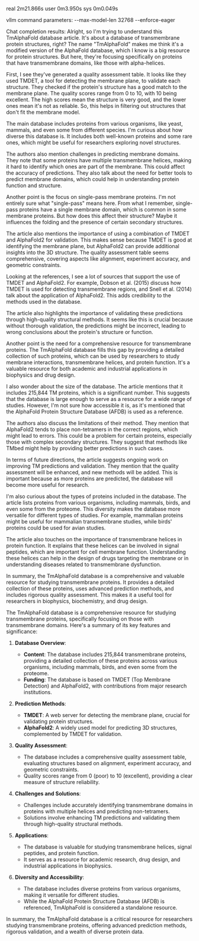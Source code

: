 real    2m21.866s
user    0m3.950s
sys     0m0.049s

vllm command parameters: --max-model-len 32768 --enforce-eager


Chat completion results:
Alright, so I'm trying to understand this TmAlphaFold database article. It's about a database of transmembrane protein structures, right? The name "TmAlphaFold" makes me think it's a modified version of the AlphaFold database, which I know is a big resource for protein structures. But here, they're focusing specifically on proteins that have transmembrane domains, like those with alpha-helices.

First, I see they've generated a quality assessment table. It looks like they used TMDET, a tool for detecting the membrane plane, to validate each structure. They checked if the protein's structure has a good match to the membrane plane. The quality scores range from 0 to 10, with 10 being excellent. The high scores mean the structure is very good, and the lower ones mean it's not as reliable. So, this helps in filtering out structures that don't fit the membrane model.

The main database includes proteins from various organisms, like yeast, mammals, and even some from different species. I'm curious about how diverse this database is. It includes both well-known proteins and some rare ones, which might be useful for researchers exploring novel structures.

The authors also mention challenges in predicting membrane domains. They note that some proteins have multiple transmembrane helices, making it hard to identify which ones are part of the membrane. This could affect the accuracy of predictions. They also talk about the need for better tools to predict membrane domains, which could help in understanding protein function and structure.

Another point is the focus on single-pass membrane proteins. I'm not entirely sure what "single-pass" means here. From what I remember, single-pass proteins have a single membrane domain, which is common in some membrane proteins. But how does this affect their structure? Maybe it influences the folding and the presence of certain secondary structures.

The article also mentions the importance of using a combination of TMDET and AlphaFold2 for validation. This makes sense because TMDET is good at identifying the membrane plane, but AlphaFold2 can provide additional insights into the 3D structure. The quality assessment table seems comprehensive, covering aspects like alignment, experiment accuracy, and geometric constraints.

Looking at the references, I see a lot of sources that support the use of TMDET and AlphaFold2. For example, Dobson et al. (2015) discuss how TMDET is used for detecting transmembrane regions, and Snell et al. (2014) talk about the application of AlphaFold2. This adds credibility to the methods used in the database.

The article also highlights the importance of validating these predictions through high-quality structural methods. It seems like this is crucial because without thorough validation, the predictions might be incorrect, leading to wrong conclusions about the protein's structure or function.

Another point is the need for a comprehensive resource for transmembrane proteins. The TmAlphaFold database fills this gap by providing a detailed collection of such proteins, which can be used by researchers to study membrane interactions, transmembrane helices, and protein function. It's a valuable resource for both academic and industrial applications in biophysics and drug design.

I also wonder about the size of the database. The article mentions that it includes 215,844 TM proteins, which is a significant number. This suggests that the database is large enough to serve as a resource for a wide range of studies. However, I'm not sure how accessible it is, as it's mentioned that the AlphaFold Protein Structure Database (AFDB) is used as a reference.

The authors also discuss the limitations of their method. They mention that AlphaFold2 tends to place non-tetramers in the correct regions, which might lead to errors. This could be a problem for certain proteins, especially those with complex secondary structures. They suggest that methods like TMbed might help by providing better predictions in such cases.

In terms of future directions, the article suggests ongoing work on improving TM predictions and validation. They mention that the quality assessment will be enhanced, and new methods will be added. This is important because as more proteins are predicted, the database will become more useful for research.

I'm also curious about the types of proteins included in the database. The article lists proteins from various organisms, including mammals, birds, and even some from the proteome. This diversity makes the database more versatile for different types of studies. For example, mammalian proteins might be useful for mammalian transmembrane studies, while birds' proteins could be used for avian studies.

The article also touches on the importance of transmembrane helices in protein function. It explains that these helices can be involved in signal peptides, which are important for cell membrane function. Understanding these helices can help in the design of drugs targeting the membrane or in understanding diseases related to transmembrane dysfunction.

In summary, the TmAlphaFold database is a comprehensive and valuable resource for studying transmembrane proteins. It provides a detailed collection of these proteins, uses advanced prediction methods, and includes rigorous quality assessment. This makes it a useful tool for researchers in biophysics, biochemistry, and drug design.
</think>

The TmAlphaFold database is a comprehensive resource for studying transmembrane proteins, specifically focusing on those with transmembrane domains. Here's a summary of its key features and significance:

1. **Database Overview**:
   - **Content**: The database includes 215,844 transmembrane proteins, providing a detailed collection of these proteins across various organisms, including mammals, birds, and even some from the proteome.
   - **Funding**: The database is based on TMDET (Top Membrane Detection) and AlphaFold2, with contributions from major research institutions.

2. **Prediction Methods**:
   - **TMDET**: A web server for detecting the membrane plane, crucial for validating protein structures.
   - **AlphaFold2**: A widely used model for predicting 3D structures, complemented by TMDET for validation.

3. **Quality Assessment**:
   - The database includes a comprehensive quality assessment table, evaluating structures based on alignment, experiment accuracy, and geometric constraints.
   - Quality scores range from 0 (poor) to 10 (excellent), providing a clear measure of structure reliability.

4. **Challenges and Solutions**:
   - Challenges include accurately identifying transmembrane domains in proteins with multiple helices and predicting non-tetramers.
   - Solutions involve enhancing TM predictions and validating them through high-quality structural methods.

5. **Applications**:
   - The database is valuable for studying transmembrane helices, signal peptides, and protein function.
   - It serves as a resource for academic research, drug design, and industrial applications in biophysics.

6. **Diversity and Accessibility**:
   - The database includes diverse proteins from various organisms, making it versatile for different studies.
   - While the AlphaFold Protein Structure Database (AFDB) is referenced, TmAlphaFold is considered a standalone resource.

In summary, the TmAlphaFold database is a critical resource for researchers studying transmembrane proteins, offering advanced prediction methods, rigorous validation, and a wealth of diverse protein data.
